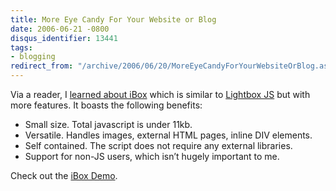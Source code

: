 ```yaml
---
title: More Eye Candy For Your Website or Blog
date: 2006-06-21 -0800
disqus_identifier: 13441
tags:
- blogging
redirect_from: "/archive/2006/06/20/MoreEyeCandyForYourWebsiteOrBlog.aspx/"
---
```


Via a reader, I [learned about
iBox](http://www.ibegin.com/blog/p_ibox.html "IBox") which is similar to
[Lightbox
JS](https://haacked.com/archive/2006/04/05/LightboxJS2.0Released.aspx "Lightbox JS")
but with more features. It boasts the following benefits:

-   Small size. Total javascript is under 11kb.
-   Versatile. Handles images, external HTML pages, inline DIV elements.
-   Self contained. The script does not require any external libraries.
-   Support for non-JS users, which isn’t hugely important to me.

Check out the [iBox
Demo](http://www.ibegin.com/ibox/ibox-test.html "iBox Demo").

